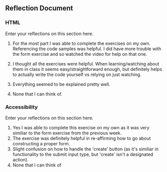## Reflection Document

### HTML

Enter your reflections on this section here.

1. For the most part I was able to complete the exercises on my own. Referencing the code samples was helpful. I did have more trouble with the form exercise and so watched the video for help on that one.

1. I thought all the exercises were helpful. When learning/watching about them in class it seems easy/straightforward enough, but definitely helps to actually write the code yourself vs relying on just watching.

1. Everything seemed to be explained pretty well.

1. None that I can think of.

### Accessibility

Enter your reflections on this section here.

1. Yes I was able to complete this exercise on my own as it was very similiar to the form exercise from the previous week.
2. The exercise was definitely helpful in re-affirming how to go about constructing a proper form.
3. Slight confusion on how to handle the 'create' button (as it's similiar in functionality to the submit input type, but 'create' isn't a designated action).
4. None that I can think of
